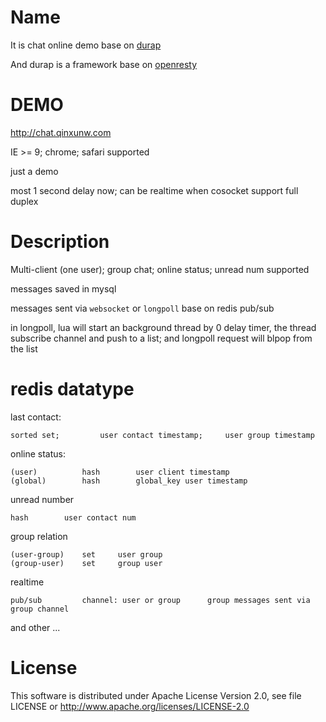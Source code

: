 Name
====

It is chat online demo base on [durap](https://github.com/doujiang24/durap)

And durap is a framework base on [openresty](http://openresty.org/)



DEMO
====

<http://chat.qinxunw.com>

IE >= 9; chrome; safari supported

just a demo

most 1 second delay now; can be realtime when cosocket support full duplex



Description
====

Multi-client (one user); group chat; online status; unread num supported

messages saved in mysql

messages sent via `websocket` or `longpoll` base on redis pub/sub

in longpoll, lua will start an background thread by 0 delay timer, the thread subscribe channel and push to a list; and longpoll request will blpop from the list


redis datatype
====

last contact:

    sorted set;         user contact timestamp;     user group timestamp

online status:

    (user)          hash        user client timestamp
    (global)        hash        global_key user timestamp

unread number

    hash        user contact num

group relation

    (user-group)    set     user group
    (group-user)    set     group user


realtime

    pub/sub         channel: user or group      group messages sent via group channel


and other ...

License
====

This software is distributed under Apache License Version 2.0, see file LICENSE or <http://www.apache.org/licenses/LICENSE-2.0>
